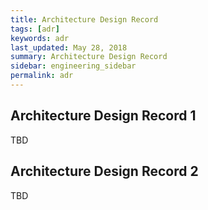 ```yaml
---
title: Architecture Design Record
tags: [adr]
keywords: adr
last_updated: May 28, 2018
summary: Architecture Design Record
sidebar: engineering_sidebar
permalink: adr
---
```

## Architecture Design Record 1
TBD

## Architecture Design Record 2
TBD